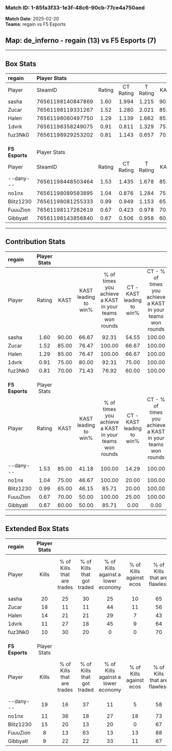 ### Match ID: 1-85fa3f33-1e3f-48c6-90cb-77ce4a750aed  
**Match Date**: 2025-02-20  
**Teams**: regain vs F5 Esports  

## **Map**: de_inferno - regain (13) vs F5 Esports (7)  
---  

## Box Stats  

| **regain**     | Player Stats      |        |           |          |       |       |       |         |        |      |     |
| :- | :- | :-: | :-: | :-: | :-: | :-: | :-: | :-: | :-: | :-: | :-: |
| Player         | SteamID           | Rating | CT Rating | T Rating | KAST  |  ADR  | Kills | Assists | Deaths | K/D  | HS% |
| sasha          | 76561198140847869 |  1.60  |   1.994   |  1.215   | 90.00 | 102.3 |  20   |    7    |   13   | 1.54 | 45  |
| Zucar          | 76561198119331267 |  1.52  |   1.280   |  2.021   | 85.00 | 106.1 |  18   |    8    |   12   | 1.50 | 55  |
| Halen          | 76561198060497750 |  1.29  |   1.139   |  1.662   | 85.00 | 78.0  |  14   |    5    |   10   | 1.40 | 57  |
| 1dvrk          | 76561198358249075 |  0.91  |   0.811   |  1.329   | 75.00 | 42.6  |  11   |    2    |   12   | 0.92 | 54  |
| fuz3Nk0        | 76561198929253202 |  0.81  |   1.143   |  0.657   | 70.00 | 57.4  |  10   |    4    |   15   | 0.67 | 50  |
|                |                   |        |           |          |       |       |       |         |        |      |     |
|                |                   |        |           |          |       |       |       |         |        |      |     |
|                |                   |        |           |          |       |       |       |         |        |      |     |
| **F5 Esports** | Player Stats      |        |           |          |       |       |       |         |        |      |     |
| Player         | SteamID           | Rating | CT Rating | T Rating | KAST  |  ADR  | Kills | Assists | Deaths | K/D  | HS% |
| --dany---      | 76561198448503464 |  1.53  |   1.435   |  1.678   | 85.00 | 113.2 |  19   |    7    |   14   | 1.36 | 57  |
| no1nx          | 76561198089583895 |  1.04  |   0.876   |  1.284   | 75.00 | 84.9  |  11   |    6    |   13   | 0.85 | 36  |
| Blitz1230      | 76561198081255333 |  0.99  |   0.949   |  1.153   | 65.00 | 66.8  |  15   |    4    |   16   | 0.94 | 33  |
| FuuuZion       | 76561198117262619 |  0.67  |   0.423   |  0.978   | 70.00 | 40.8  |   8   |    4    |   15   | 0.53 | 50  |
| Gibbyatl       | 76561198143856840 |  0.67  |   0.506   |  0.958   | 60.00 | 48.8  |   9   |    5    |   15   | 0.60 | 66  |
---  

## Contribution Stats  

| **regain**     | Player Stats |       |                      |                                                        |                           |                                                             |                          |                                                            |
| :- | :-: | :-: | :-: | :-: | :-: | :-: | :-: | :-: |
| Player         |    Rating    | KAST  | KAST leading to win% | % of times you achieve a KAST in your teams won rounds | CT - KAST leading to win% | CT - % of times you achieve a KAST in your teams won rounds | T - KAST leading to win% | T - % of times you achieve a KAST in your teams won rounds |
| sasha          |     1.60     | 90.00 |        66.67         |                         92.31                          |           54.55           |                           100.00                            |          85.71           |                           85.71                            |
| Zucar          |     1.52     | 85.00 |        76.47         |                         100.00                         |           66.67           |                           100.00                            |          87.50           |                           100.00                           |
| Halen          |     1.29     | 85.00 |        76.47         |                         100.00                         |           66.67           |                           100.00                            |          87.50           |                           100.00                           |
| 1dvrk          |     0.91     | 75.00 |        80.00         |                         92.31                          |           75.00           |                           100.00                            |          85.71           |                           85.71                            |
| fuz3Nk0        |     0.81     | 70.00 |        71.43         |                         76.92                          |           60.00           |                           100.00                            |          100.00          |                           57.14                            |
|                |              |       |                      |                                                        |                           |                                                             |                          |                                                            |
|                |              |       |                      |                                                        |                           |                                                             |                          |                                                            |
|                |              |       |                      |                                                        |                           |                                                             |                          |                                                            |
| **F5 Esports** | Player Stats |       |                      |                                                        |                           |                                                             |                          |                                                            |
| Player         |    Rating    | KAST  | KAST leading to win% | % of times you achieve a KAST in your teams won rounds | CT - KAST leading to win% | CT - % of times you achieve a KAST in your teams won rounds | T - KAST leading to win% | T - % of times you achieve a KAST in your teams won rounds |
| --dany---      |     1.53     | 85.00 |        41.18         |                         100.00                         |           14.29           |                           100.00                            |          60.00           |                           100.00                           |
| no1nx          |     1.04     | 75.00 |        46.67         |                         100.00                         |           20.00           |                           100.00                            |          60.00           |                           100.00                           |
| Blitz1230      |     0.99     | 65.00 |        46.15         |                         85.71                          |           20.00           |                           100.00                            |          62.50           |                           83.33                            |
| FuuuZion       |     0.67     | 70.00 |        50.00         |                         100.00                         |           25.00           |                           100.00                            |          60.00           |                           100.00                           |
| Gibbyatl       |     0.67     | 60.00 |        50.00         |                         85.71                          |           0.00            |                            0.00                             |          66.67           |                           100.00                           |
---  

## Extended Box Stats  

| **regain**     | Player Stats |                            |                            |                                    |                         |                              |                                 |        |                             |                                     |                          |                               |                            |
| :- | :-: | :-: | :-: | :-: | :-: | :-: | :-: | :-: | :-: | :-: | :-: | :-: | :-: |
| Player         |    Kills     | % of Kills that are trades | % of Kills that got traded | % of Kills against a lower economy | % of Kills against ecos | % of Kills that are flawless | % of Kills that are close duels | Deaths | % of Deaths that get traded | % of Deaths against a lower economy | % of Deaths against ecos | % of Deaths that are flawless | % of Deaths that are close |
| sasha          |      20      |             25             |             30             |                 25                 |           10            |              65              |                5                |   13   |             23              |                 31                  |            8             |              62               |             0              |
| Zucar          |      18      |             11             |             11             |                 44                 |           11            |              56              |               11                |   12   |             25              |                 25                  |            0             |              83               |             0              |
| Halen          |      14      |             21             |             21             |                 29                 |            7            |              43              |                7                |   10   |             20              |                 30                  |            0             |              70               |             0              |
| 1dvrk          |      11      |             27             |             18             |                 45                 |            9            |              64              |                0                |   12   |             42              |                 17                  |            0             |              75               |             0              |
| fuz3Nk0        |      10      |             30             |             20             |                 0                  |            0            |              70              |                0                |   15   |             33              |                 33                  |            7             |              67               |             0              |
|                |              |                            |                            |                                    |                         |                              |                                 |        |                             |                                     |                          |                               |                            |
|                |              |                            |                            |                                    |                         |                              |                                 |        |                             |                                     |                          |                               |                            |
|                |              |                            |                            |                                    |                         |                              |                                 |        |                             |                                     |                          |                               |                            |
| **F5 Esports** | Player Stats |                            |                            |                                    |                         |                              |                                 |        |                             |                                     |                          |                               |                            |
| Player         |    Kills     | % of Kills that are trades | % of Kills that got traded | % of Kills against a lower economy | % of Kills against ecos | % of Kills that are flawless | % of Kills that are close duels | Deaths | % of Deaths that get traded | % of Deaths against a lower economy | % of Deaths against ecos | % of Deaths that are flawless | % of Deaths that are close |
| --dany---      |      19      |             16             |             37             |                 11                 |            5            |              58              |                0                |   14   |             14              |                 14                  |            0             |              86               |             0              |
| no1nx          |      11      |             36             |             18             |                 27                 |           18            |              73              |                0                |   13   |             23              |                 15                  |            0             |              46               |             23             |
| Blitz1230      |      15      |             20             |             13             |                 20                 |            0            |              67              |                0                |   16   |             19              |                 13                  |            0             |              56               |             0              |
| FuuuZion       |      8       |             13             |             63             |                 13                 |           13            |              88              |                0                |   15   |             20              |                 13                  |            0             |              60               |             0              |
| Gibbyatl       |      9       |             22             |             22             |                 33                 |           11            |              67              |                0                |   15   |             27              |                 20                  |            7             |              53               |             7              |
